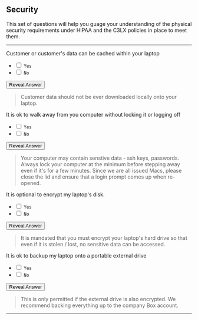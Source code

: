 ## Security

This set of questions will help you guage your understanding of the physical security requirements under HIPAA and the C3LX policies in place to meet them.


---

Customer or customer's data can be cached within your laptop

- <input type="checkbox"> `Yes`
- <input type="checkbox"> `No`

<div class="reveal-answer">
	<button class="button">Reveal Answer</button>
	<blockquote><p>Customer data should not be ever downloaded locally onto your laptop.</p></blockquote>
</div>

It is ok to walk away from you computer without locking it or logging off

- <input type="checkbox"> `Yes`
- <input type="checkbox"> `No`

<div class="reveal-answer">
	<button class="button">Reveal Answer</button>
	<blockquote><p>Your computer may contain senstive data - ssh keys, passwords. Always lock your computer at the minimum before stepping away even if it's for a few minutes. Since we are all issued Macs, please close the lid and ensure that a login prompt comes up when re-opened.</p></blockquote>
</div>

It is optional to encrypt my laptop's disk.

- <input type="checkbox"> `Yes`
- <input type="checkbox"> `No`

<div class="reveal-answer">
	<button class="button">Reveal Answer</button>
	<blockquote><p>It is mandated that you must encrypt your laptop's hard drive so that even if it is stolen / lost, no sensitive data can be accessed.</p></blockquote>
</div>

It is ok to backup my laptop onto a portable external drive

- <input type="checkbox"> `Yes`
- <input type="checkbox"> `No`

<div class="reveal-answer">
	<button class="button">Reveal Answer</button>
	<blockquote><p>This is only permitted if the external drive is also encrypted. We recommend backing everything up to the company Box account.</p></blockquote>
</div>

---
